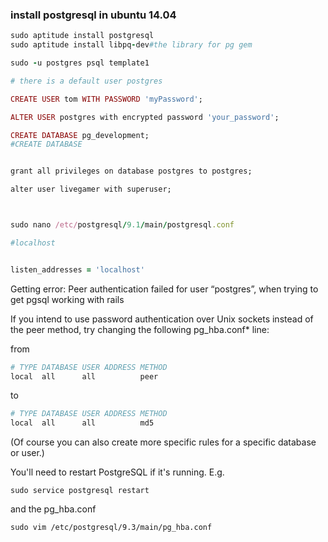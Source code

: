 ### install postgresql in ubuntu 14.04


```ruby
sudo aptitude install postgresql
sudo aptitude install libpq-dev#the library for pg gem

sudo -u postgres psql template1 

# there is a default user postgres 

CREATE USER tom WITH PASSWORD 'myPassword';

ALTER USER postgres with encrypted password 'your_password';

CREATE DATABASE pg_development;  
#CREATE DATABASE  


grant all privileges on database postgres to postgres; 

alter user livegamer with superuser; 



sudo nano /etc/postgresql/9.1/main/postgresql.conf

#localhost


listen_addresses = 'localhost'  

```



Getting error: Peer authentication failed for user “postgres”, when trying to get pgsql working with rails



If you intend to use password authentication over Unix sockets instead of the peer method, try changing the following pg_hba.conf* line:

from
```ruby
# TYPE DATABASE USER ADDRESS METHOD
local  all      all          peer

```

to

```ruby
# TYPE DATABASE USER ADDRESS METHOD
local  all      all          md5
```
(Of course you can also create more specific rules for a specific database or user.)

You'll need to restart PostgreSQL if it's running. E.g.

```
sudo service postgresql restart
```

and the pg_hba.conf

```
sudo vim /etc/postgresql/9.3/main/pg_hba.conf 
```
